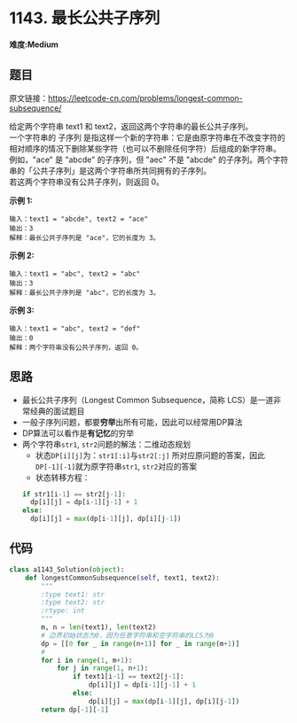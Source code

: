 # 1143. 最长公共子序列
**难度:Medium**
## 题目
原文链接：https://leetcode-cn.com/problems/longest-common-subsequence/

给定两个字符串 text1 和 text2，返回这两个字符串的最长公共子序列。  
一个字符串的 子序列 是指这样一个新的字符串：它是由原字符串在不改变字符的相对顺序的情况下删除某些字符（也可以不删除任何字符）后组成的新字符串。
例如，"ace" 是 "abcde" 的子序列，但 "aec" 不是 "abcde" 的子序列。两个字符串的「公共子序列」是这两个字符串所共同拥有的子序列。  
若这两个字符串没有公共子序列，则返回 0。

**示例 1:**
```
输入：text1 = "abcde", text2 = "ace" 
输出：3  
解释：最长公共子序列是 "ace"，它的长度为 3。
```
**示例 2:**
```
输入：text1 = "abc", text2 = "abc"
输出：3
解释：最长公共子序列是 "abc"，它的长度为 3。
```
**示例 3:**
```
输入：text1 = "abc", text2 = "def"
输出：0
解释：两个字符串没有公共子序列，返回 0。
```

## 思路
* 最长公共子序列（Longest Common Subsequence，简称 LCS）是一道非常经典的面试题目
* 一般子序列问题，都要**穷举**出所有可能，因此可以经常用DP算法
* DP算法可以看作是**有记忆**的穷举
* 两个字符串`str1`, `str2`问题的解法：二维动态规划
  * 状态`DP[i][j]`为：`str1[:i]`与`str2[:j]` 所对应原问题的答案，因此`DP[-1][-1]`就为原字符串`str1`, `str2`对应的答案
  * 状态转移方程：
  ```python
  if str1[i-1] == str2[j-1]:
    dp[i][j] = dp[i-1][j-1] + 1
  else:
    dp[i][j] = max(dp[i-1][j], dp[i][j-1])
  ```

## 代码
```python
class a1143_Solution(object):
    def longestCommonSubsequence(self, text1, text2):
        """
        :type text1: str
        :type text2: str
        :rtype: int
        """
        m, n = len(text1), len(text2)
        # 边界初始状态为0，因为任意字符串和空字符串的LCS为0
        dp = [[0 for _ in range(n+1)] for _ in range(m+1)]
        #
        for i in range(1, m+1):
            for j in range(1, n+1):
                if text1[i-1] == text2[j-1]:
                    dp[i][j] = dp[i-1][j-1] + 1
                else:
                    dp[i][j] = max(dp[i-1][j], dp[i][j-1])
        return dp[-1][-1]

```
